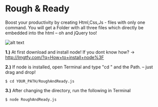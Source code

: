 # Rough & Ready

Boost your productivity by creating Html,Css,Js - files with only one command.
You will get a Folder with all three files which directly be embedded into the html – oh and jQuery too!

![alt text](https://raw.githubusercontent.com/janiswalser/Rough-Ready/Roughandready.png)


**1.)** At first download and install node! If you dont know how? -> http://lmgtfy.com/?q=How+to+install+node%3F 

**2.)** If node is installed, open Terminal and type "cd " and the Path. – just drag and drop! 
```
$ cd YOUR_PATH/RoughAndReady.js
```

**3.)** After changing the directory, run the following in Terminal
```
$ node RoughAndReady.js
```


